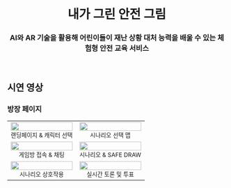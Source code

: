 <div align="center">
<h1>내가 그린 안전 그림</h1>
<h3>AI와 AR 기술을 활용해 어린이들이 재난 상황 대처 능력을 배울 수 있는 체험형 안전 교육 서비스</h3>
<br />

<div align="left">
<h2>시연 영상</h2>
<h3>방장 페이지</h3>
<table>
  <tr>
     <td align="center">
      <img width=100% src="https://github.com/user-attachments/assets/8c0518ff-6a54-4974-88e8-1d706d82009f"/>
      <br/>
      <sub>랜딩페이지 & 캐릭터 선택</sub>
    </td>
    <td align="center">
      <img width=100%" src="https://github.com/user-attachments/assets/1657e175-1e18-4e30-a349-90c8a8c62bec"/>
      <br/>
      <sub>시나리오 선택 맵</sub>
    </td>
  </tr>
  <tr>
    <td align="center">
      <img width=100% src="https://github.com/user-attachments/assets/1395c912-8e92-4864-95f9-91d2d431c4a5"/>
      <br/>
      <sub>게임방 접속 & 채팅</sub>
    </td>
    <td align="center">
      <img width=100%" src="https://github.com/user-attachments/assets/b0693095-a958-4c04-84dd-68853439fc74"/>
      <br/>
      <sub>시나리오 & SAFE DRAW</sub>
    </td>
  </tr>
 <tr>
    <td align="center">
      <img width=100% src="https://github.com/user-attachments/assets/57546ea8-5473-4f7e-abd3-90e54ae1fbbc"/>
      <br/>
      <sub>시나리오 상호작용</sub>
    </td>
    <td align="center">
      <img width=100% src="https://github.com/user-attachments/assets/76a9d8d4-fdd4-4aec-a782-5dd0b55c190d"/>
      <br/>
      <sub>실시간 토론 및 투표</sub>
    </td>
  </tr>
</table>
</div>
